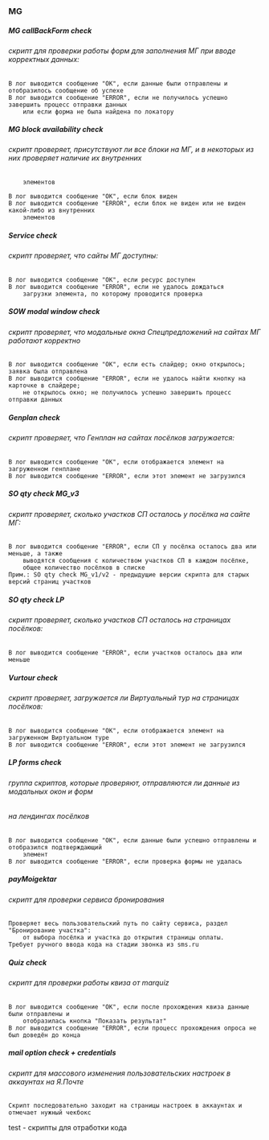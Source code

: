 ### MG
##### MG callBackForm check
###### скрипт для проверки работы форм для заполнения МГ при вводе корректных данных:
 
    В лог выводится сообщение "ОК", если данные были отправлены и отобразилось сообщение об успехе
    В лог выводится сообщение "ERROR", если не получилось успешно завершить процесс отправки данных 
        или если форма не была найдена по локатору
                     
##### MG block availability check
###### скрипт проверяет, присутствуют ли все блоки на МГ, и в некоторых из них проверяет наличие их внутренних
        элементов
 
    В лог выводится сообщение "ОК", если блок виден
    В лог выводится сообщение "ERROR", если блок не виден или не виден какой-либо из внутренних 
        элементов

##### Service check
###### скрипт проверяет, что сайты МГ доступны:
 
    В лог выводится сообщение "ОК", если ресурс доступен
    В лог выводится сообщение "ERROR", если не удалось дождаться 
        загрузки элемента, по которому проводится проверка

##### SOW modal window check
###### скрипт проверяет, что модальные окна Спецпредложений на сайтах МГ работают корректно 
 
    В лог выводится сообщение "ОК", если есть слайдер; окно открылось; заявка была отправлена
    В лог выводится сообщение "ERROR", если не удалось найти кнопку на карточке в слайдере; 
        не открылось окно; не получилось успешно завершить процесс отправки данных

##### Genplan check
###### скрипт проверяет, что Генплан на сайтах посёлков загружается: 
 
    В лог выводится сообщение "ОК", если отображается элемент на загруженном генплане
    В лог выводится сообщение "ERROR", если этот элемент не загрузился

##### SO qty check MG_v3
###### скрипт проверяет, сколько участков СП осталось у посёлка на сайте МГ: 
 
    В лог выводится сообщение "ERROR", если СП у посёлка осталось два или меньше, а также 
        выводятся сообщения с количеством участков СП в каждом посёлке,
        общее количество посёлков в списке
    Прим.: SO qty check MG_v1/v2 - предыдущие версии скрипта для старых версий страниц участков

##### SO qty check LP
###### скрипт проверяет, сколько участков СП осталось на страницах посёлков: 
 
    В лог выводится сообщение "ERROR", если участков осталось два или меньше

##### Vurtour check
###### скрипт проверяет, загружается ли Виртуальный тур на страницах посёлков: 
 
    В лог выводится сообщение "ОК", если отображается элемент на загруженном Виртуальном туре
    В лог выводится сообщение "ERROR", если этот элемент не загрузился

##### LP forms check
###### группа скриптов, которые проверяют, отправляются ли данные из модальных окон и форм 
###### на лендингах посёлков
 
    В лог выводится сообщение "ОК", если данные были успешно отправлены и отобразился подтверждающий 
        элемент
    В лог выводится сообщение "ERROR", если проверка формы не удалась

##### payMoigektar
###### скрипт для проверки сервиса бронирования  
 
    Проверяет весь пользовательский путь по сайту сервиса, раздел "Бронирование участка":
        от выбора посёлка и участка до открытия страницы оплаты.
    Требует ручного ввода кода на стадии звонка из sms.ru

##### Quiz check
###### скрипт для проверки работы квиза от marquiz  
 
    В лог выводится сообщение "ОК", если после прохождения квиза данные были отправлены и
        отобразилась кнопка "Показать результат"
    В лог выводится сообщение "ERROR", если процесс прохождения опроса не был доведён до конца

##### mail option check + credentials
###### скрипт для массового изменения пользовательских настроек в аккаунтах на Я.Почте  
 
    Скрипт последовательно заходит на страницы настроек в аккаунтах и отмечает нужный чекбокс


test - скрипты для отработки кода                     
